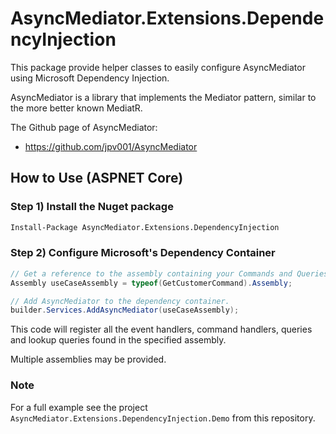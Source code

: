 # AsyncMediator.Extensions.DependencyInjection

This package provide helper classes to easily configure AsyncMediator using Microsoft Dependency Injection.

AsyncMediator is a library that implements the Mediator pattern, similar to the more better known MediatR.

The Github page of AsyncMediator:

- https://github.com/jpv001/AsyncMediator

## How to Use (ASPNET Core)

### Step 1) Install the Nuget package

```cmd
Install-Package AsyncMediator.Extensions.DependencyInjection
```

### Step 2) Configure Microsoft's Dependency Container

```c#
// Get a reference to the assembly containing your Commands and Queries.
Assembly useCaseAssembly = typeof(GetCustomerCommand).Assembly;

// Add AsyncMediator to the dependency container.
builder.Services.AddAsyncMediator(useCaseAssembly);
```

This code will register all the event handlers, command handlers, queries and lookup queries found in the specified assembly.

Multiple assemblies may be provided.

### Note

For a full example see the project `AsyncMediator.Extensions.DependencyInjection.Demo` from this repository.